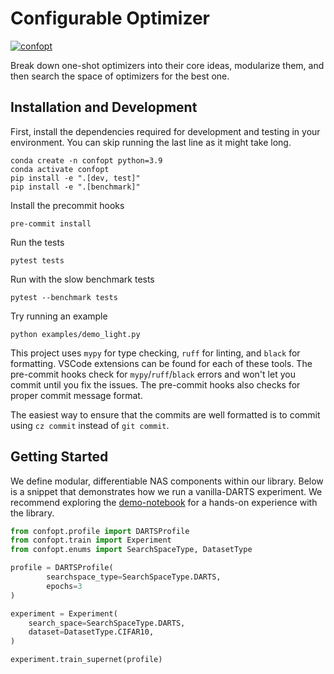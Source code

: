 # Configurable Optimizer

[![confopt](https://i.postimg.cc/xCsTZyrM/diagram-20250403.png)](https://postimg.cc/7G2kGzZZ)

Break down one-shot optimizers into their core ideas, modularize them, and then search the space of optimizers for the best one.

## Installation and Development
First, install the dependencies required for development and testing in your environment. You can skip running the last line as it might take long.

```
conda create -n confopt python=3.9
conda activate confopt
pip install -e ".[dev, test]"
pip install -e ".[benchmark]"
```

Install the precommit hooks
```
pre-commit install
```

Run the tests
```
pytest tests
```

Run with the slow benchmark tests
```
pytest --benchmark tests
```

Try running an example
```
python examples/demo_light.py
```

This project uses `mypy` for type checking, `ruff` for linting, and `black` for formatting. VSCode extensions can be found for each of these tools. The pre-commit hooks check for `mypy`/`ruff`/`black` errors and won't let you commit until you fix the issues. The pre-commit hooks also checks for proper commit message format.

The easiest way to ensure that the commits are well formatted is to commit using `cz commit` instead of `git commit`.

## Getting Started

We define modular, differentiable NAS components within our library. Below is a snippet that demonstrates how we run a vanilla-DARTS experiment. We recommend exploring the [demo-notebook](../../examples/notebooks/demo_notebook.ipynb) for a hands-on experience with the library.


```python 
from confopt.profile import DARTSProfile
from confopt.train import Experiment
from confopt.enums import SearchSpaceType, DatasetType

profile = DARTSProfile(
        searchspace_type=SearchSpaceType.DARTS,
        epochs=3
)

experiment = Experiment(
    search_space=SearchSpaceType.DARTS,
    dataset=DatasetType.CIFAR10,
)

experiment.train_supernet(profile)

```